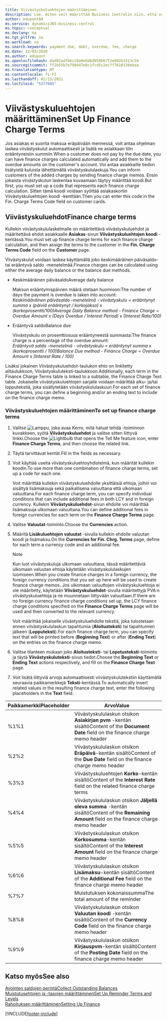 ```yaml
---
title: Viivästyskuluehtojen määrittäminen
description: Lue, miten voit määrittää Business Centralin niin, että voit ilmoittaa asiakkaille lisäkuluista lähettämällä viivästyskululaskuja.
author: edupont04
ms.service: dynamics365-business-central
ms.topic: conceptual
ms.devlang: na
ms.tgt_pltfrm: na
ms.workload: na
ms.search.keywords: payment due, debt, overdue, fee, charge
ms.date: 12/03/2020
ms.author: edupont
ms.openlocfilehash: dad02adfb6cc0a0ebb6d950b67f2e092b3313c59
ms.sourcegitcommit: ff2b55b7e790447e0c1fcd5c2ec7f7610338ebaa
ms.translationtype: HT
ms.contentlocale: fi-FI
ms.lasthandoff: 02/15/2021
ms.locfileid: "5377085"
---
```

# <a name="set-up-finance-charge-terms"></a><span data-ttu-id="372a5-103">Viivästyskuluehtojen määrittäminen</span><span class="sxs-lookup"><span data-stu-id="372a5-103">Set Up Finance Charge Terms</span></span>

<span data-ttu-id="372a5-104">Jos asiakas ei suorita maksua eräpäivään mennessä, voit antaa ohjelman laskea viivästyskulut automaattisesti ja lisätä ne asiakkaan tilin erääntyneisiin summiin.</span><span class="sxs-lookup"><span data-stu-id="372a5-104">When a customer does not pay by the due date, you can have finance charges calculated automatically and add them to the overdue amounts on the customer's account.</span></span> <span data-ttu-id="372a5-105">Voi antaa asiakkaille tiedon lisätyistä kuluista lähettämällä viivästyskululaskuja.</span><span class="sxs-lookup"><span data-stu-id="372a5-105">You can inform customers of the added charges by sending finance charge memos.</span></span> <span data-ttu-id="372a5-106">Ensin jokaista viivästyskulun laskentaa kuvaamaan täytyy määrittää koodi.</span><span class="sxs-lookup"><span data-stu-id="372a5-106">But first, you must set up a code that represents each finance charge calculation.</span></span> <span data-ttu-id="372a5-107">Sitten tämä koodi voidaan syöttää asiakaskortin Viivästyskuluehtojen koodi -kenttään.</span><span class="sxs-lookup"><span data-stu-id="372a5-107">Then you can enter this code in the Fin. Charge Terms Code field on customer cards.</span></span>  

## <a name="finance-charge-terms"></a><span data-ttu-id="372a5-108">Viivästyskuluehdot</span><span class="sxs-lookup"><span data-stu-id="372a5-108">Finance charge terms</span></span>

<span data-ttu-id="372a5-109">Kullekin viivästyskululaskelmalle on määritettävä viivästyskuluehdot ja määritettävä ehdot asiakkaalle **Asiakas**-sivun **Viivästyskuluehtojen koodi** -kentässä.</span><span class="sxs-lookup"><span data-stu-id="372a5-109">You must set up finance charge terms for each finance charge calculation, and then assign the terms to the customer in the **Fin. Charge Terms Code** field on the **Customer** page.</span></span>

<span data-ttu-id="372a5-110">Viivästyskulut voidaan laskea käyttämällä joko keskimääräinen päiväsaldo- tai erääntyvä saldo -menetelmää.</span><span class="sxs-lookup"><span data-stu-id="372a5-110">Finance charges can be calculated using either the average daily balance or the balance due methods.</span></span>

* <span data-ttu-id="372a5-111">Keskimääräinen päiväsaldo</span><span class="sxs-lookup"><span data-stu-id="372a5-111">Average daily balance</span></span>  
  
  <span data-ttu-id="372a5-112">Maksun erääntymispäivien määrä otetaan huomioon:</span><span class="sxs-lookup"><span data-stu-id="372a5-112">The number of days the payment is overdue is taken into account:</span></span>  
  <span data-ttu-id="372a5-113">*Keskimääräinen päiväsaldo -menetelmä* - *viivästyskulu* = *erääntynyt summa* x *(päiviä erääntynyt / korkojakso)* x *(korkoprosentti/100)*</span><span class="sxs-lookup"><span data-stu-id="372a5-113">*Average Daily Balance method* - *Finance Charge* = *Overdue Amount* x *(Days Overdue / Interest Period)* x *(Interest Rate/100)*</span></span>

* <span data-ttu-id="372a5-114">Erääntyvä saldo</span><span class="sxs-lookup"><span data-stu-id="372a5-114">Balance due</span></span>  
  
  <span data-ttu-id="372a5-115">Viivästyskulu on prosenttiosuus erääntyneestä summasta:</span><span class="sxs-lookup"><span data-stu-id="372a5-115">The finance charge is a percentage of the overdue amount:</span></span>  
  <span data-ttu-id="372a5-116">*Erääntyvä saldo -menetelmä* - *viivästyskulu* = *erääntynyt summa* x *(korkoprosentti / 100)*</span><span class="sxs-lookup"><span data-stu-id="372a5-116">*Balance Due method* - *Finance Charge* = *Overdue Amount* x *(Interest Rate / 100)*</span></span>

<span data-ttu-id="372a5-117">Lisäksi jokainen Viivästyskuluehdot-taulukon ehto on linkitetty alitaulukkoon, Viivästyskuluteksti-taulukkoon.</span><span class="sxs-lookup"><span data-stu-id="372a5-117">Additionally, each term in the Finance Charge Terms table is linked to a subtable, the Finance Charge Text table.</span></span> <span data-ttu-id="372a5-118">Jokaiselle viivästyskuluehtojen sarjalle voidaan määrittää alku- ja/tai lopputekstiä, joka sisällytetään viivästyskululaskuun.</span><span class="sxs-lookup"><span data-stu-id="372a5-118">For each set of finance charge terms, you can define a beginning and/or an ending text to include on the finance charge memo.</span></span>

### <a name="to-set-up-finance-charge-terms"></a><span data-ttu-id="372a5-119">Viivästyskuluehtojen määrittäminen</span><span class="sxs-lookup"><span data-stu-id="372a5-119">To set up finance charge terms</span></span>

1. <span data-ttu-id="372a5-120">Valitse ![Lamppu, joka avaa Kerro, mitä haluat tehdä -toiminnon](media/ui-search/search_small.png "Kerro, mitä haluat tehdä") kuvakkeen, syötä **Viivästyskuluehdot** ja valitse sitten liittyvä linkki.</span><span class="sxs-lookup"><span data-stu-id="372a5-120">Choose the ![Lightbulb that opens the Tell Me feature](media/ui-search/search_small.png "Tell me what you want to do") icon, enter **Finance Charge Terms**, and then choose the related link.</span></span>  
2. <span data-ttu-id="372a5-121">Täytä tarvittavat kentät.</span><span class="sxs-lookup"><span data-stu-id="372a5-121">Fill in the fields as necessary.</span></span>
3. <span data-ttu-id="372a5-122">Voit käyttää useita viivästyskuluehtoyhdistelmä, kun määrität kullekin koodin.</span><span class="sxs-lookup"><span data-stu-id="372a5-122">To use more than one combination of finance charge terms, set up a code for each one.</span></span>

    <span data-ttu-id="372a5-123">Voit määrittää kullekin viivästyskuluehdolle yksittäisiä ehtoja, joihin voi sisältyä lisämaksuja sekä paikallisena valuuttana että ulkomaan valuuttana.</span><span class="sxs-lookup"><span data-stu-id="372a5-123">For each finance charge term, you can specify individual conditions that can include additional fees in both LCY and in foreign currency.</span></span> <span data-ttu-id="372a5-124">Kullekin **Viivästyskuluehdot**-sivun ehdolle voi määrittää lisämaksuja ulkomaan valuuttana.</span><span class="sxs-lookup"><span data-stu-id="372a5-124">You can define additional fees in foreign currencies for each term on the **Finance Charge Terms** page.</span></span>
4. <span data-ttu-id="372a5-125">Valitse **Valuutat**-toiminto.</span><span class="sxs-lookup"><span data-stu-id="372a5-125">Choose the **Currencies** action.</span></span>
5. <span data-ttu-id="372a5-126">Määritä **Lisäkuluehtojen valuutat** -sivulla kullekin ehdolle valuutan koodi ja lisämaksu.</span><span class="sxs-lookup"><span data-stu-id="372a5-126">On the **Currencies for Fin. Chrg. Terms** page, define for each term a currency code and an additional fee.</span></span>

    > [!NOTE]  
    > <span data-ttu-id="372a5-127">Kun luot viivästyskuluja ulkomaan valuuttana, tässä määritettäviä ulkomaan valuutan ehtoja käytetään viivästyskululaskujen luomiseen.</span><span class="sxs-lookup"><span data-stu-id="372a5-127">When you create finance charges in a foreign currency, the foreign currency conditions that you set up here will be used to create finance charge memos.</span></span> <span data-ttu-id="372a5-128">Jos ulkomaan valuuttojen viivästyskuluehtoja ei ole määritetty, käytetään **Viivästyskuluehdot**-sivulla määritettyjä PVA:n viivästyskuluehtoja ja ne muunnetaan liittyvään valuuttaan.</span><span class="sxs-lookup"><span data-stu-id="372a5-128">If there are no foreign currency finance charge conditions set up, the LCY finance charge conditions specified on the **Finance Charge Terms** page will be used and then converted to the relevant currency.</span></span>

    <span data-ttu-id="372a5-129">Voit määrittää jokaiselle viivästyskuluehdolle tekstiä, joka tulostetaan ennen viivästyskululaskun tapahtumia (**Aloitusteksti**) tai tapahtumien jälkeen (**Lopputeksti**).</span><span class="sxs-lookup"><span data-stu-id="372a5-129">For each finance charge term, you can specify text that will be printed before (**Beginning Text**) or after (**Ending Text**) on the entries on the finance charge memo.</span></span>  
6. <span data-ttu-id="372a5-130">Valitse tilanteen mukaan joko **Aloitusteksti**- tai **Lopetusteksti**-toiminto ja täytä **Viivästyskuluteksti**-sivun tiedot.</span><span class="sxs-lookup"><span data-stu-id="372a5-130">Choose the **Beginning Text** or **Ending Text** actions respectively, and fill on the **Finance Charge Text** page.</span></span>
7. <span data-ttu-id="372a5-131">Voit lisätä liittyviä arvoja automaattisesti viivästyskulutekstiin käyttämällä seuraavia paikkamerkkejä **Teksti**-kentässä.</span><span class="sxs-lookup"><span data-stu-id="372a5-131">To automatically insert related values in the resulting finance charge text, enter the following placeholders in the **Text** field.</span></span>

|<span data-ttu-id="372a5-132">Paikkamerkki</span><span class="sxs-lookup"><span data-stu-id="372a5-132">Placeholder</span></span>|<span data-ttu-id="372a5-133">Arvo</span><span class="sxs-lookup"><span data-stu-id="372a5-133">Value</span></span>|  
|-----------------|-----------|  
|<span data-ttu-id="372a5-134">%1</span><span class="sxs-lookup"><span data-stu-id="372a5-134">%1</span></span>|<span data-ttu-id="372a5-135">Viivästyskululaskun otsikon **Asiakirjan pvm** -kentän sisältö</span><span class="sxs-lookup"><span data-stu-id="372a5-135">Content of the **Document Date** field on the finance charge memo header</span></span>|  
|<span data-ttu-id="372a5-136">%2</span><span class="sxs-lookup"><span data-stu-id="372a5-136">%2</span></span>|<span data-ttu-id="372a5-137">Viivästyskululaskun otsikon **Eräpäivä**-kentän sisältö</span><span class="sxs-lookup"><span data-stu-id="372a5-137">Content of the **Due Date** field on the finance charge memo header</span></span>|  
|<span data-ttu-id="372a5-138">%3</span><span class="sxs-lookup"><span data-stu-id="372a5-138">%3</span></span>|<span data-ttu-id="372a5-139">Viivästyskuluehtojen **Korko**-kentän sisältö</span><span class="sxs-lookup"><span data-stu-id="372a5-139">Content of the **Interest Rate** field on the related finance charge terms</span></span>|  
|<span data-ttu-id="372a5-140">%4</span><span class="sxs-lookup"><span data-stu-id="372a5-140">%4</span></span>|<span data-ttu-id="372a5-141">Viivästyskululaskun otsikon **Jäljellä oleva summa** -kentän sisältö</span><span class="sxs-lookup"><span data-stu-id="372a5-141">Content of the **Remaining Amount** field on the finance charge memo header</span></span>|  
|<span data-ttu-id="372a5-142">%5</span><span class="sxs-lookup"><span data-stu-id="372a5-142">%5</span></span>|<span data-ttu-id="372a5-143">Viivästyskululaskun otsikon **Korkosumma**-kentän sisältö</span><span class="sxs-lookup"><span data-stu-id="372a5-143">Content of the **Interest Amount** field on the finance charge memo header</span></span>|  
|<span data-ttu-id="372a5-144">%6</span><span class="sxs-lookup"><span data-stu-id="372a5-144">%6</span></span>|<span data-ttu-id="372a5-145">Viivästyskululaskun otsikon **Lisämaksu**-kentän sisältö</span><span class="sxs-lookup"><span data-stu-id="372a5-145">Content of the **Additional Fee** field on the finance charge memo header</span></span>|  
|<span data-ttu-id="372a5-146">%7</span><span class="sxs-lookup"><span data-stu-id="372a5-146">%7</span></span>|<span data-ttu-id="372a5-147">Muistutuksen kokonaissumma</span><span class="sxs-lookup"><span data-stu-id="372a5-147">The total amount of the reminder</span></span>|  
|<span data-ttu-id="372a5-148">%8</span><span class="sxs-lookup"><span data-stu-id="372a5-148">%8</span></span>|<span data-ttu-id="372a5-149">Viivästyskululaskun otsikon **Valuutan koodi** -kentän sisältö</span><span class="sxs-lookup"><span data-stu-id="372a5-149">Content of the **Currency Code** field on the finance charge memo header</span></span>|  
|<span data-ttu-id="372a5-150">%9</span><span class="sxs-lookup"><span data-stu-id="372a5-150">%9</span></span>|<span data-ttu-id="372a5-151">Viivästyskululaskun otsikon **Kirjauspvm**-kentän sisältö</span><span class="sxs-lookup"><span data-stu-id="372a5-151">Content of the **Posting Date** field on the finance charge memo header</span></span>|  

## <a name="see-also"></a><span data-ttu-id="372a5-152">Katso myös</span><span class="sxs-lookup"><span data-stu-id="372a5-152">See also</span></span>

[<span data-ttu-id="372a5-153">Avointen saldojen perintä</span><span class="sxs-lookup"><span data-stu-id="372a5-153">Collect Outstanding Balances</span></span>](receivables-collect-outstanding-balances.md)  
[<span data-ttu-id="372a5-154">Muistutusehtojen ja -tasojen määrittäminen</span><span class="sxs-lookup"><span data-stu-id="372a5-154">Set Up Reminder Terms and Levels</span></span>](finance-setup-reminders.md)  
[<span data-ttu-id="372a5-155">Rahoituksen määrittäminen</span><span class="sxs-lookup"><span data-stu-id="372a5-155">Setting Up Finance</span></span>](finance-setup-finance.md)  


[!INCLUDE[footer-include](includes/footer-banner.md)]